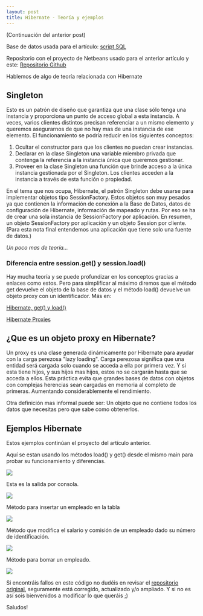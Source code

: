 ```yaml
---
layout: post
title: Hibernate - Teoría y ejemplos
---
```

(Continuación del anterior post)

Base de datos usada para el artículo: [script SQL](https://github.com/RadW2020/Hibernate-Toma-de-Contacto)

Repositorio con el proyecto de Netbeans usado para el anterior artículo y este: [Repositorio Github](https://github.com/RadW2020/Hibernate_Empresaz)



Hablemos de algo de teoría relacionada con Hibernate

## Singleton

Esto es un patrón de diseño que garantiza que una clase sólo tenga una instancia y proporciona un punto de acceso global a esta instancia.
A veces, varios clientes distintos precisan referenciar a un mismo elemento y queremos asegurarnos de que no hay mas de una instancia de ese elemento.
El funcionamiento se podría reducir en los siguientes conceptos:

1. Ocultar el constructor para que los clientes no puedan crear instancias.
2. Declarar en la clase Singleton una variable miembro privada que contenga la referencia a la instancia única que queremos gestionar.
3. Proveer en la clase Singleton una función que brinde acceso a la única instancia gestionada por el Singleton. Los clientes acceden a la instancia a través de esta función o propiedad.

En el tema que nos ocupa, Hibernate, el patrón Singleton debe usarse para implementar objetos tipo SessionFactory. Estos objetos son muy pesados ya que contienen la información de conexión a la Base de Datos, datos de configuración de Hibernate, información de mapeado y rutas.
Por eso se ha de crear una sola instancia de SessionFactory por aplicación.
En resumen, un objeto SessionFactory por aplicación y un objeto Session por cliente.
(Para esta nota final entendemos una aplicación que tiene solo una fuente de datos.)

_Un poco mas de teoría..._

### Diferencia entre session.get() y session.load()

Hay mucha teoría y se puede profundizar en los conceptos gracias a enlaces como estos. Pero para simplificar al máximo diremos que el método get devuelve el objeto de la base de datos y el método load() devuelve un objeto proxy con un identificador.
Más en:

[Hibernate, get() y load()](http://www.dosideas.com/noticias/java/835-hibernate-y-los-metodos-get-y-load)

[Hibernate Proxies](https://coderanch.com/t/606310/databases/Hibernate-load-confused-Hibernate-Proxies)

## ¿Que es un objeto proxy en Hibernate?

Un proxy es una clase generada dinámicamente por Hibernate para ayudar con la carga perezosa "lazy loading".
Carga perezosa significa que una entidad será cargada solo cuando se acceda a ella por primera vez. Y si esta tiene hijos, y sus hijos mas hijos, estos no se cargarán hasta que se acceda a ellos. Esta práctica evita que grandes bases de datos con objetos con complejas herencias sean cargadas en memoria al completo de primeras. Aumentando considerablemente el rendimiento.

Otra definición mas informal puede ser: Un objeto que no contiene todos los datos que necesitas pero que sabe como obtenerlos.


## Ejemplos Hibernate
Estos ejemplos continúan el proyecto del artículo anterior.

Aquí se estan usando los métodos load() y get() desde el mismo main para probar su funcionamiento y diferencias.

![](http://i66.tinypic.com/534dp4.jpg)

Esta es la salida por consola.

![](http://i67.tinypic.com/143m5nd.jpg)

Método para insertar un empleado en la tabla

![](http://i65.tinypic.com/2wrnos6.jpg)

Método que modifica el salario y comisión de un empleado dado su número de identificación.

![](http://i63.tinypic.com/x4opw4.jpg)

Método para borrar un empleado.

![](http://i67.tinypic.com/2cnctph.jpg)


Si encontráis fallos en este código no dudéis en revisar el [repositorio original](https://github.com/RadW2020/Hibernate_Empresaz), seguramente está corregido, actualizado y/o ampliado. Y si no es así sois bienvenidos a modificar lo que queráis ;)


Saludos!
